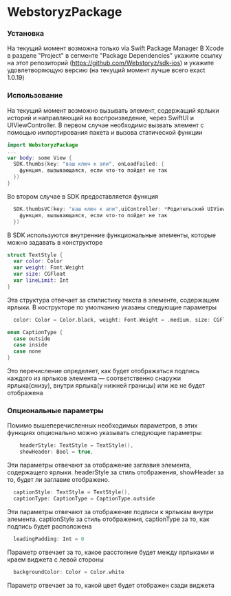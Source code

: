 # WebstoryzPackage

### Установка
На текущий момент возможна только via Swift Package Manager 
В Xcode в разделе "Project" в сегменте "Package Dependencies" укажите ссылку на этот репозиторий (https://github.com/Webstoryz/sdk-ios) и укажите удовлетворяющую версию (на текущий момент лучше всего exact 1.0.19) 

### Использование
На текущий момент возможно вызывать элемент, содержащий ярлыки историй и направляющий на воспроизведение, через SwiftUI и UIViewController.
В первом случае необходимо вызвать элемент с помощью импортирования пакета и вызова статической функции 
```swift
import WebstoryzPackage
...
var body: some View {
  SDK.thumbs(key: "ваш ключ к апи", onLoadFailed: {
    функция, вызывающаяся, если что-то пойдет не так
  })
}
```
Во втором случае в SDK предоставляется функция 
```swift 
  SDK.thumbsVC(key: "ваш ключ к апи",uiController: *Родительский UIViewController*, onLoadFailed: {
    функция, вызывающаяся, если что-то пойдет не так
  })

```

В SDK используются внутренние функциональные элементы, которые можно задавать в конструкторе
```swift
struct TextStyle {
  var color: Color
  var weight: Font.Weight
  var size: CGFloat
  var lineLimit: Int
}
```
Эта структура отвечает за стилистику текста в элементе, содержащем ярлыки. В кострукторе по умолчанию указаны следующие параметры 
```swift 
  color: Color = Color.black, weight: Font.Weight = .medium, size: CGFloat = 16, lineLimit: Int = 2
```

```swift
enum CaptionType {
  case outside
  case inside
  case none
}
```
Это перечисление определяет, как будет отображаться подпись каждого из ярлыков элемента — соответственно снаружи ярлыка(снизу), внутри ярлыка(у нижней границы) или же не будет отображена

### Опциональные параметры
Помимо вышеперечисленных необходимых параметров, в этих функциях опционально можно указывать следующие параметры: 
```swift
    headerStyle: TextStyle = TextStyle(),
    showHeader: Bool = true,
```
Эти параметры отвечают за отображение заглавия элемента, содержащего ярлыки. headerStyle за стиль отображения, showHeader за то, будет ли заглавие отображено. 

```swift
  captionStyle: TextStyle = TextStyle(),
  captionType: CaptionType = CaptionType.outside
```
Эти параметры отвечают за отображение подписи к ярлыкам внутри элемента. captionStyle за стиль отображения, captionType за то, как подпись будет расположена

```swift
  leadingPadding: Int = 0
```
Параметр отвечает за то, какое расстояние будет между ярлыками и краем виджета с левой стороны 

```swift
  backgroundColor: Color = Color.white
```
Параметр отвечает за то, какой цвет будет отображен сзади виджета
